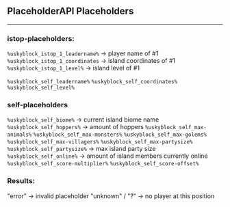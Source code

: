 ## PlaceholderAPI Placeholders

---


### istop-placeholders:

`%uskyblock_istop_1_leadername%` -> player name of #1
`%uskyblock_istop_1_coordinates` -> island coordinates of #1
`%uskyblock_istop_1_level%` -> island level of #1


`%uskyblock_self_leadername%`
`%uskyblock_self_coordinates%`
`%uskyblock_self_level%`

### self-placeholders

`%uskyblock_self_biome%` -> current island biome name
`%uskyblock_self_hoppers%` -> amount of hoppers
`%uskyblock_self_max-animals%`
`%uskyblock_self_max-monsters%`
`%uskyblock_self_max-golems%`
`%uskyblock_self_max-villagers%`
`%uskyblock_self_max-partysize%`
`%uskyblock_self_partysize%` -> max island party size
`%uskyblock_self_online%` -> amount of island members currently online
`%uskyblock_self_score-multiplier%` 
`%uskyblock_self_score-offset%`

### Results:

"error" -> invalid placeholder
"unknown" / "?" -> no player at this position
